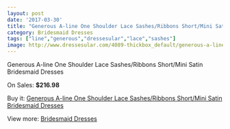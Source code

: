 ```yaml
---
layout: post
date: '2017-03-30'
title: "Generous A-line One Shoulder Lace Sashes/Ribbons Short/Mini Satin Bridesmaid Dresses"
category: Bridesmaid Dresses
tags: ["line","generous","dressesular","lace","sashes"]
image: http://www.dressesular.com/4089-thickbox_default/generous-a-line-one-shoulder-lace-sashes-ribbons-short-mini-satin-bridesmaid-dresses.jpg
---
```

Generous A-line One Shoulder Lace Sashes/Ribbons Short/Mini Satin Bridesmaid Dresses

On Sales: **$216.98**
<a href="https://www.dressesular.com/bridesmaid-dresses/1792-generous-a-line-one-shoulder-lace-sashes-ribbons-short-mini-satin-bridesmaid-dresses.html"><amp-img layout="responsive" width="600" height="600" src="//www.dressesular.com/4089-thickbox_default/generous-a-line-one-shoulder-lace-sashes-ribbons-short-mini-satin-bridesmaid-dresses.jpg" alt="Generous A-line One Shoulder Lace Sashes/Ribbons Short/Mini Satin Bridesmaid Dresses 0" /></a>

Buy it: [Generous A-line One Shoulder Lace Sashes/Ribbons Short/Mini Satin Bridesmaid Dresses](https://www.dressesular.com/bridesmaid-dresses/1792-generous-a-line-one-shoulder-lace-sashes-ribbons-short-mini-satin-bridesmaid-dresses.html "Generous A-line One Shoulder Lace Sashes/Ribbons Short/Mini Satin Bridesmaid Dresses")

View more: [Bridesmaid Dresses](https://www.dressesular.com/4-bridesmaid-dresses "Bridesmaid Dresses")